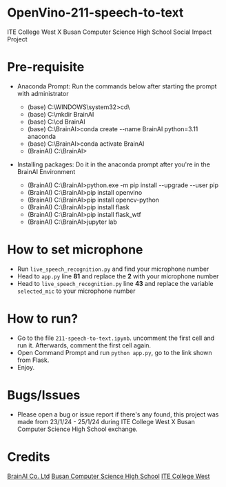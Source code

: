 # OpenVino-211-speech-to-text
ITE College West X Busan Computer Science High School Social Impact Project

# Pre-requisite
- Anaconda Prompt: Run the commands below after starting the prompt with administrator
    - (base) C:\WINDOWS\system32>cd\
    - (base) C:\mkdir BrainAI
    - (base) C:\cd BrainAI
    - (base) C:\BrainAI>conda create --name BrainAI python=3.11 anaconda
    - (base) C:\BrainAI>conda activate BrainAI
    - (BrainAI) C:\BrainAI>

- Installing packages: Do it in the anaconda prompt after you're in the BrainAI Environment
    - (BrainAI) C:\BrainAI>python.exe -m pip install --upgrade --user pip
    - (BrainAI) C:\BrainAI>pip install openvino
    - (BrainAI) C:\BrainAI>pip install opencv-python
    - (BrainAI) C:\BrainAI>pip install flask
    - (BrainAI) C:\BrainAI>pip install flask_wtf
    - (BrainAI) C:\BrainAI>jupyter lab

# How to set microphone
- Run `live_speech_recognition.py` and find your microphone number
- Head to `app.py` line __**81**__ and replace the __**2**__ with your microphone number
- Head to `live_speech_recognition.py` line __**43**__ and replace the variable `selected_mic` to your microphone number

# How to run?
- Go to the file `211-speech-to-text.ipynb`. uncomment the first cell and run it. Afterwards, comment the first cell again.
- Open Command Prompt and run `python app.py`, go to the link shown from Flask.
- Enjoy.

# Bugs/Issues
- Please open a bug or issue report if there's any found, this project was made from 23/1/24 - 25/1/24 during ITE College West X Busan Computer Science High School exchange.

# Credits
[BrainAI Co. Ltd](https://brainai.kr/)
[Busan Computer Science High School](https://school.busanedu.net/pcs-h/main.do)
[ITE College West](https://www.ite.edu.sg/colleges/ite-college-west/)